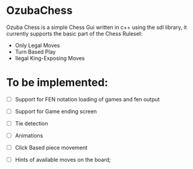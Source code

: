 # OzubaChess
Ozuba Chess is a simple Chess Gui written in c++ using the sdl library,
it currently supports the basic part of the Chess Ruleset:

 * Only Legal Moves
 * Turn Based Play
 * Ilegal King-Exposing Moves
          
# To be implemented: #

 - [ ] Support for FEN notation loading of games and fen output
 - [ ] Support for Game ending screen
 - [ ] Tie detection
 - [ ] Animations
 - [ ] Click Based piece movement
 - [ ] Hints of available moves on the board;

 


